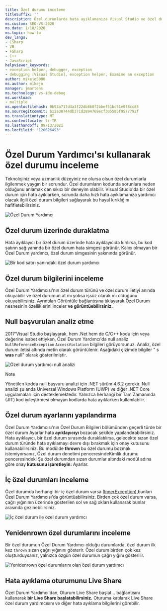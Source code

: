 ```yaml
---
title: Özel durumu inceleme
titleSuffix: ''
description: Özel durumlarda hata ayıklamanıza Visual Studio ve özel durumlarda hata ayıklamayı seçmeli olarak devre dışı bırakma hakkında bilgi edinebilirsiniz.
ms.custom: SEO-VS-2020
ms.date: 1/18/2020
ms.topic: how-to
dev_langs:
- CSharp
- VB
- FSharp
- C++
- JavaScript
helpviewer_keywords:
- exception helper, debugger, exception
- debugging [Visual Studio], exception helper, Examine an exception
author: mikejo5000
ms.author: mikejo
manager: jmartens
ms.technology: vs-ide-debug
ms.workload:
- multiple
ms.openlocfilehash: 0b93a717d4a3f22db860f2bbef51bc51e0f8cc85
ms.sourcegitcommit: b12a38744db371d2894769ecf305585f9577792f
ms.translationtype: MT
ms.contentlocale: tr-TR
ms.lasthandoff: 09/13/2021
ms.locfileid: "126626493"
---
```

# <a name="inspect-an-exception-using-the-exception-helper"></a>Özel Durum Yardımcı'sı kullanarak özel durumu inceleme 

Teknolojiniz veya uzmanlık düzeyiniz ne olursa olsun özel durumlarla ilgilenmek yaygın bir sorundur. Özel durumların kodunda sorunlara neden olduğunu anlamak can sıkıcı bir deneyim olabilir. Visual Studio'da bir özel durum için hata ayıklarken, sorunda daha hızlı hata ayıklamanıza yardımcı olacak ilgili özel durum bilgileri sağlayarak bu hayal kırıklığını hafifletebilirsiniz.

![Özel Durum Yardımcı](media/debugger-exception-helper-default.png)

## <a name="pause-on-the-exception"></a>Özel durum üzerinde duraklatma
Hata ayıklayıcı bir özel durum üzerinde hata ayıklayıcıda kırılırsa, bu kod satırın sağ yanında bir özel durum hata simgesi görünür. Kalıcı olmayan bir Özel Durum yardımcı, özel durum simgesinin yakınında görünür.

![Bir kod satırı yanındaki özel durum yardımcı](media/debugger-exception-helper-locerror.png)

## <a name="inspect-exception-info"></a>Özel durum bilgilerini inceleme
Özel Durum Yardımcısı'nın özel durum türünü ve özel durum iletiyi anında okuyabilir ve özel durumun at mı yoksa işsüz olarak mı olduğunu okuyabilirsiniz. Ayrıntıları Görüntüle bağlantısına tıklayarak Özel Durum nesnesinin özelliklerini inceler **ve görüntüebilirsiniz.**

## <a name="analyze-null-references"></a>Null başvuruları analiz etme
2017'Visual Studio başlayarak, hem .Net hem de C/C++ kodu için veya değerine isabet ettiyken, Özel Durum Yardımcı'da null analiz `NullReferenceException` `AccessViolation` bilgileri görüyorsunuz. Analiz, özel durum iletisi altında metin olarak görüntülenir. Aşağıdaki çizimde bilgiler " s **was** null" olarak gösterilmiştir.

![Özel durum yardımcı null analizi](media/debugger-exception-helper-default.png)


> [!NOTE]
> Yönetilen kodda null başvuru analizi için .NET sürüm 4.6.2 gerekir. Null analizi şu anda Universal Windows Platform (UWP) ve diğer .NET Core uygulamaları için desteklemektedir. Yalnızca herhangi bir Tam Zamanında (JIT) kod iyileştirmesi olmayan kodlarda hata ayıklarken kullanılabilir.

## <a name="configure-exception-settings"></a>Özel durum ayarlarını yapılandırma 
Özel Durum Yardımcısı'nın Özel Durum Bilgileri bölümünden geçerli türde bir özel durum Ayarlar hata **ayıklayıcıyı** bozacak şekilde yapılandırabilirsiniz. Hata ayıklayıcı, bir özel durum sırasında duraklatılırsa, gelecekte sızan özel durum türünde hata ayıklamayı devre dışı bırakmak için onay kutusunu kullanabilirsiniz. Bu modülde **thrown** bu özel durumu bozmak istemiyorsanız, Özel durum denetimi penceresindeKimlik durumu penceresindeki Şu özel durumdan sızan durumlar altındaki modül adına göre onay **kutusunu işaretleyin:** Ayarlar. 

## <a name="inspect-inner-exceptions"></a>İç özel durumları inceleme 
Özel durumda herhangi bir iç özel durum varsa ([InnerException),](/dotnet/api/system.exception.innerexception)bunları Özel Durum Yardımcısı'da görüntüabilirsiniz. Birden çok özel durum varsa, çağrı yığınının üzerinde gösterilen sol ve sağ okları kullanarak bunlar arasında gezinebilirsiniz.

![İç özel durum ile özel durum yardımcı](media/debugger-exception-helper-innerexception.png)

## <a name="inspect-rethrown-exceptions"></a>Yenidenrown özel durumlarını inceleme
Bir özel durumun Özel Durum Yardımcı olduğu durumlarda, özel durum ilk kez `thrown` sızan çağrı yığınını gösterir. Özel durum birden çok kez oluşturduysanız, yalnızca özgün özel durumun çağrı yığını gösterilir.

![Yenidenrown özel durumlarını olan özel durum yardımcı](media/debugger-exception-helper-innerexception.png)

## <a name="share-a-debug-session-with-live-share"></a>Hata ayıklama oturumunu Live Share
Özel Durum Yardımcı'dan, Oturum [](/visualstudio/liveshare/) Live Share başlat... bağlantısını kullanarak **bir Live Share başlatabilirsiniz.** Oturuma katılarak Live Share özel durum yardımcısını ve diğer hata ayıklama bilgilerini görebilir.